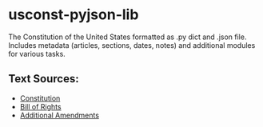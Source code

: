 # usconst-pyjson-lib
The Constitution of the United States formatted as .py dict and .json file. Includes metadata (articles, sections, dates, notes) and additional modules for various tasks.

## Text Sources:
- [Constitution](https://www.archives.gov/founding-docs/constitution-transcript)
- [Bill of Rights](https://www.archives.gov/founding-docs/bill-of-rights)
- [Additional Amendments](https://www.archives.gov/founding-docs/amendments-11-27)

